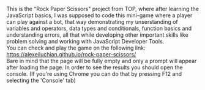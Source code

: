 This is the "Rock Paper Scissors" project from TOP, where after learning the JavaScript basics, I was supposed to code this mini-game where a player can play against a bot, that way demonstrating my unserstanding of variables and operators, data types and conditionals, function basics and understanding errors, all that while developing other important skills like problem solving and working with JavaScript Developer Tools.  
You can check and play the game on the following link: https://alexeiluchian.github.io/rock-paper-scissors/  
Bare in mind that the page will be fully empty and only a prompt will appear after loading the page. In order to see the results you should open the console. (If you're using Chrome you can do that by pressing F12 and selecting the 'Console' tab)